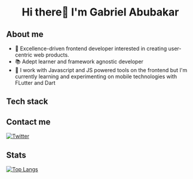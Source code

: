 # <p align="center">Hi there👋 I'm Gabriel Abubakar</p>
## About me
- 🔭 Excellence-driven frontend developer interested in creating user-centric web products.
- 📚 Adept learner and framework agnostic developer
- 🌱 I work with Javascript and JS powered tools on the frontend but I'm currently learning and experimenting on mobile technologies with FLutter and Dart


## Tech stack

  
  ## Contact me
  [![Twitter](https://img.shields.io/badge/Twitter-%231DA1F2.svg?style=for-the-badge&logo=Twitter&logoColor=white)](https://twitter.com/GabeAbubakarr)
  
## Stats
[![Top Langs](https://github-readme-stats.vercel.app/api/top-langs/?username=GabrielAbubakar&layout=compact&theme=vue-dark)](https://github.com/GabrielAbubakar/github-readme-stats) <br/>
